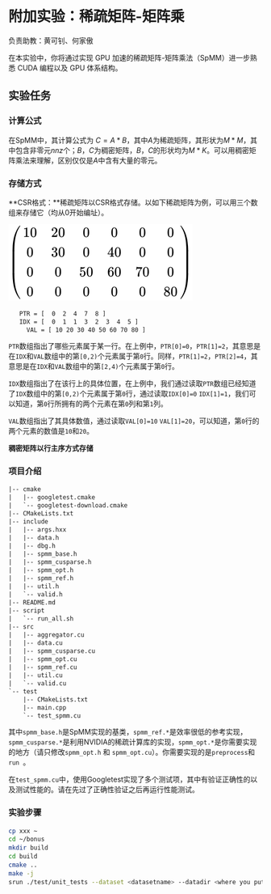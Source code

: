 # 附加实验：稀疏矩阵-矩阵乘

负责助教：黄可钊、何家傲

在本实验中，你将通过实现 GPU 加速的稀疏矩阵-矩阵乘法（SpMM）进一步熟悉 CUDA 编程以及 GPU 体系结构。

## 实验任务

### 计算公式

在SpMM中，其计算公式为 $C = A*B$，其中$A$为稀疏矩阵，其形状为$M * M$，其中包含非零元$nnz$个；$B$，$C$为稠密矩阵，$B，C$的形状均为$M * K$。可以用稠密矩阵乘法来理解，区别仅仅是$A$中含有大量的零元。

### 存储方式

**CSR格式：**稀疏矩阵以CSR格式存储。以如下稀疏矩阵为例，可以用三个数组来存储它（均从0开始编址）。

![稀疏矩阵例子](./fig/bonus/sparse_mat.svg)

```
   PTR = [  0  2  4  7  8 ]
   IDX = [  0  1  1  3  2  3  4  5 ]   
	 VAL = [ 10 20 30 40 50 60 70 80 ]
```

`PTR`数组指出了哪些元素属于某一行。在上例中，`PTR[0]=0`，`PTR[1]=2`，其意思是在`IDX`和`VAL`数组中的第`[0,2)`个元素属于第`0`行。同样，`PTR[1]=2`，`PTR[2]=4`，其意思是在`IDX`和`VAL`数组中的第`[2,4)`个元素属于第`0`行。

`IDX`数组指出了在该行上的具体位置，在上例中，我们通过读取`PTR`数组已经知道了`IDX`数组中的第`[0,2)`个元素属于第`0`行，通过读取`IDX[0]=0` `IDX[1]=1`，我们可以知道，第`0`行所拥有的两个元素在第`0`列和第`1`列。

`VAL`数组指出了其具体数值，通过读取`VAL[0]=10` `VAL[1]=20`，可以知道，第`0`行的两个元素的数值是`10`和`20`。



**稠密矩阵以行主序方式存储**

### 项目介绍

```
|-- cmake
|   |-- googletest.cmake
|   `-- googletest-download.cmake
|-- CMakeLists.txt
|-- include
|   |-- args.hxx
|   |-- data.h
|   |-- dbg.h
|   |-- spmm_base.h
|   |-- spmm_cusparse.h
|   |-- spmm_opt.h
|   |-- spmm_ref.h
|   |-- util.h
|   `-- valid.h
|-- README.md
|-- script
|   `-- run_all.sh
|-- src
|   |-- aggregator.cu
|   |-- data.cu
|   |-- spmm_cusparse.cu
|   |-- spmm_opt.cu
|   |-- spmm_ref.cu
|   |-- util.cu
|   `-- valid.cu
`-- test
    |-- CMakeLists.txt
    |-- main.cpp
    `-- test_spmm.cu
```

其中`spmm_base.h`是SpMM实现的基类，`spmm_ref.*`是效率很低的参考实现，`spmm_cusparse.*`是利用NVIDIA的稀疏计算库的实现，`spmm_opt.*`是你需要实现的地方（请只修改`spmm_opt.h` 和 `spmm_opt.cu`）。你需要实现的是`preprocess`和`run `。

在`test_spmm.cu`中，使用Googletest实现了多个测试项，其中有验证正确性的以及测试性能的。请在先过了正确性验证之后再运行性能测试。

### 实验步骤

```bash
cp xxx ~
cd ~/bonus
mkdir build
cd build
cmake ..
make -j
srun ./test/unit_tests --dataset <datasetname> --datadir <where you put your data, optional> --len 32
```




